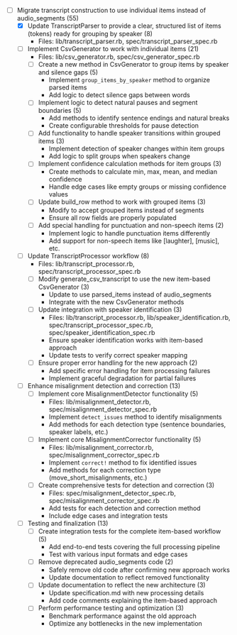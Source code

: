 - [ ] Migrate transcript construction to use individual items instead of audio_segments (55)
  - [x] Update TranscriptParser to provide a clear, structured list of items (tokens) ready for grouping by speaker (8)
    - Files: lib/transcript_parser.rb, spec/transcript_parser_spec.rb
  - [ ] Implement CsvGenerator to work with individual items (21)
    - Files: lib/csv_generator.rb, spec/csv_generator_spec.rb
    - [ ] Create a new method in CsvGenerator to group items by speaker and silence gaps (5)
      - Implement `group_items_by_speaker` method to organize parsed items
      - Add logic to detect silence gaps between words
    - [ ] Implement logic to detect natural pauses and segment boundaries (5)
      - Add methods to identify sentence endings and natural breaks
      - Create configurable thresholds for pause detection
    - [ ] Add functionality to handle speaker transitions within grouped items (3)
      - Implement detection of speaker changes within item groups
      - Add logic to split groups when speakers change
    - [ ] Implement confidence calculation methods for item groups (3)
      - Create methods to calculate min, max, mean, and median confidence
      - Handle edge cases like empty groups or missing confidence values
    - [ ] Update build_row method to work with grouped items (3)
      - Modify to accept grouped items instead of segments
      - Ensure all row fields are properly populated
    - [ ] Add special handling for punctuation and non-speech items (2)
      - Implement logic to handle punctuation items differently
      - Add support for non-speech items like [laughter], [music], etc.
  - [ ] Update TranscriptProcessor workflow (8)
    - Files: lib/transcript_processor.rb, spec/transcript_processor_spec.rb
    - [ ] Modify generate_csv_transcript to use the new item-based CsvGenerator (3)
      - Update to use parsed_items instead of audio_segments
      - Integrate with the new CsvGenerator methods
    - [ ] Update integration with speaker identification (3)
      - Files: lib/transcript_processor.rb, lib/speaker_identification.rb, spec/transcript_processor_spec.rb, spec/speaker_identification_spec.rb
      - Ensure speaker identification works with item-based approach
      - Update tests to verify correct speaker mapping
    - [ ] Ensure proper error handling for the new approach (2)
      - Add specific error handling for item processing failures
      - Implement graceful degradation for partial failures
  - [ ] Enhance misalignment detection and correction (13)
    - [ ] Implement core MisalignmentDetector functionality (5)
      - Files: lib/misalignment_detector.rb, spec/misalignment_detector_spec.rb
      - Implement `detect_issues` method to identify misalignments
      - Add methods for each detection type (sentence boundaries, speaker labels, etc.)
    - [ ] Implement core MisalignmentCorrector functionality (5)
      - Files: lib/misalignment_corrector.rb, spec/misalignment_corrector_spec.rb
      - Implement `correct!` method to fix identified issues
      - Add methods for each correction type (move_short_misalignments, etc.)
    - [ ] Create comprehensive tests for detection and correction (3)
      - Files: spec/misalignment_detector_spec.rb, spec/misalignment_corrector_spec.rb
      - Add tests for each detection and correction method
      - Include edge cases and integration tests
  - [ ] Testing and finalization (13)
    - [ ] Create integration tests for the complete item-based workflow (5)
      - Add end-to-end tests covering the full processing pipeline
      - Test with various input formats and edge cases
    - [ ] Remove deprecated audio_segments code (2)
      - Safely remove old code after confirming new approach works
      - Update documentation to reflect removed functionality
    - [ ] Update documentation to reflect the new architecture (3)
      - Update specification.md with new processing details
      - Add code comments explaining the item-based approach
    - [ ] Perform performance testing and optimization (3)
      - Benchmark performance against the old approach
      - Optimize any bottlenecks in the new implementation
